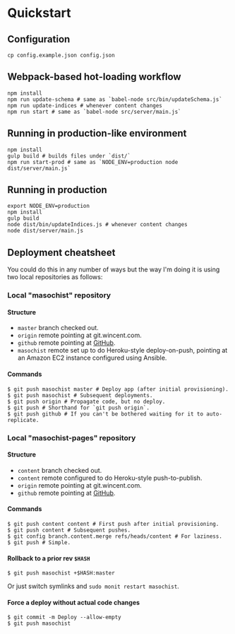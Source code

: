 # Quickstart

## Configuration

```
cp config.example.json config.json
```

## Webpack-based hot-loading workflow

```
npm install
npm run update-schema # same as `babel-node src/bin/updateSchema.js`
npm run update-indices # whenever content changes
npm run start # same as `babel-node src/server/main.js`
```

## Running in production-like environment

```
npm install
gulp build # builds files under `dist/`
npm run start-prod # same as `NODE_ENV=production node dist/server/main.js`
```

## Running in production

```
export NODE_ENV=production
npm install
gulp build
node dist/bin/updateIndices.js # whenever content changes
node dist/server/main.js
```

## Deployment cheatsheet

You could do this in any number of ways but the way I'm doing it is using two
local repositories as follows:

### Local "masochist" repository

#### Structure

* `master` branch checked out.
* `origin` remote pointing at git.wincent.com.
* `github` remote pointing at [GitHub](https://github.com/wincent/masochist).
* `masochist` remote set up to do Heroku-style deploy-on-push, pointing at an Amazon EC2 instance configured using Ansible.

#### Commands

```
$ git push masochist master # Deploy app (after initial provisioning).
$ git push masochist # Subsequent deployments.
$ git push origin # Propagate code, but no deploy.
$ git push # Shorthand for `git push origin`.
$ git push github # If you can't be bothered waiting for it to auto-replicate.
```

### Local "masochist-pages" repository

#### Structure

* `content` branch checked out.
* `content` remote configured to do Heroku-style push-to-publish.
* `origin` remote pointing at git.wincent.com.
* `github` remote pointing at [GitHub](https://github.com/wincent/masochist).

#### Commands

```
$ git push content content # First push after initial provisioning.
$ git push content # Subsequent pushes.
$ git config branch.content.merge refs/heads/content # For laziness.
$ git push # Simple.
```

#### Rollback to a prior rev `$HASH`

```
$ git push masochist +$HASH:master
```

Or just switch symlinks and `sudo monit restart masochist`.

#### Force a deploy without actual code changes

```
$ git commit -m Deploy --allow-empty
$ git push masochist
```
